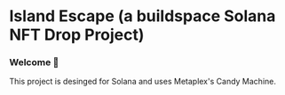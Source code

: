# Island Escape (a buildspace Solana NFT Drop Project)
### Welcome 👋

This project is desinged for Solana and uses Metaplex's Candy Machine.
